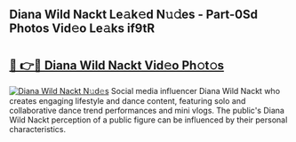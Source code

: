 ## Diana Wild Nackt Le𝚊k𝚎d N𝚞𝚍es - Part-0Sd Photos Vid𝚎o Le𝚊ks if9tR

# <h2><a href="http://fb7vu0.evod.top/?m=Diana+Wild+Nackt">🔗 👉🔴 Diana Wild Nackt Vid𝚎o Ph𝚘t𝚘s</a></h2>

[![Diana Wild Nackt N𝚞d𝚎s](https://i.imgur.com/8V9OHl7.gif)](http://fb7vu0.evod.top/?m=Diana+Wild+Nackt)
Social media influencer Diana Wild Nackt who creates engaging lifestyle and dance content, featuring solo and collaborative dance trend performances and mini vlogs. The public's Diana Wild Nackt perception of a public figure can be influenced by their personal characteristics. 
